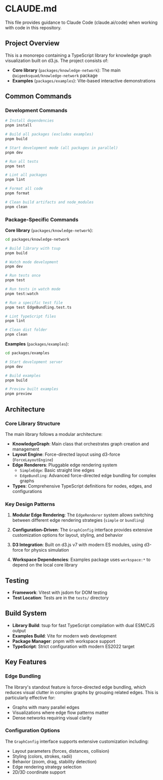 # CLAUDE.md

This file provides guidance to Claude Code (claude.ai/code) when working with code in this repository.

## Project Overview

This is a monorepo containing a TypeScript library for knowledge graph visualization built on d3.js. The project consists of:

- **Core library** (`packages/knowledge-network`): The main `@aigeeksquad/knowledge-network` package
- **Examples** (`packages/examples`): Vite-based interactive demonstrations

## Common Commands

### Development Commands
```bash
# Install dependencies
pnpm install

# Build all packages (excludes examples)
pnpm build

# Start development mode (all packages in parallel)
pnpm dev

# Run all tests
pnpm test

# Lint all packages
pnpm lint

# Format all code
pnpm format

# Clean build artifacts and node_modules
pnpm clean
```

### Package-Specific Commands

**Core library** (`packages/knowledge-network`):
```bash
cd packages/knowledge-network

# Build library with tsup
pnpm build

# Watch mode development
pnpm dev

# Run tests once
pnpm test

# Run tests in watch mode
pnpm test:watch

# Run a specific test file
pnpm test EdgeBundling.test.ts

# Lint TypeScript files
pnpm lint

# Clean dist folder
pnpm clean
```

**Examples** (`packages/examples`):
```bash
cd packages/examples

# Start development server
pnpm dev

# Build examples
pnpm build

# Preview built examples
pnpm preview
```

## Architecture

### Core Library Structure

The main library follows a modular architecture:

- **KnowledgeGraph**: Main class that orchestrates graph creation and management
- **Layout Engine**: Force-directed layout using d3-force (`ForceLayoutEngine`)
- **Edge Renderers**: Pluggable edge rendering system
  - `SimpleEdge`: Basic straight line edges
  - `EdgeBundling`: Advanced force-directed edge bundling for complex graphs
- **Types**: Comprehensive TypeScript definitions for nodes, edges, and configurations

### Key Design Patterns

1. **Modular Edge Rendering**: The `EdgeRenderer` system allows switching between different edge rendering strategies (`simple` or `bundling`)

2. **Configuration-Driven**: The `GraphConfig` interface provides extensive customization options for layout, styling, and behavior

3. **D3 Integration**: Built on d3.js v7 with modern ES modules, using d3-force for physics simulation

4. **Workspace Dependencies**: Examples package uses `workspace:*` to depend on the local core library

## Testing

- **Framework**: Vitest with jsdom for DOM testing
- **Test Location**: Tests are in the `tests/` directory

## Build System

- **Library Build**: tsup for fast TypeScript compilation with dual ESM/CJS output
- **Examples Build**: Vite for modern web development
- **Package Manager**: pnpm with workspace support
- **TypeScript**: Strict configuration with modern ES2022 target

## Key Features

### Edge Bundling
The library's standout feature is force-directed edge bundling, which reduces visual clutter in complex graphs by grouping related edges. This is particularly effective for:
- Graphs with many parallel edges
- Visualizations where edge flow patterns matter
- Dense networks requiring visual clarity

### Configuration Options
The `GraphConfig` interface supports extensive customization including:
- Layout parameters (forces, distances, collision)
- Styling (colors, strokes, radii)
- Behavior (zoom, drag, stability detection)
- Edge rendering strategy selection
- 2D/3D coordinate support